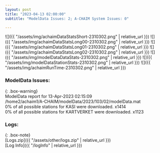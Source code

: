 ```yaml
---
layout: post
title: "2023-04-13 02:00:00"
subtitle: "ModelData Issues: 2; A-CHAIM System Issues: 0"

---
```


![]({{ "/assets/img/achaimDataStatsShort-2310302.png" | relative_url }})
![]({{ "/assets/img/achaimDataStatsLong00-2310302.png" | relative_url }})
![]({{ "/assets/img/achaimDataStatsLong01-2310302.png" | relative_url }})
![]({{ "/assets/img/achaimDataStatsLong02-2310302.png" | relative_url }})
![]({{ "/assets/img/modelDataDataStats-2310302.png" | relative_url }})
![]({{ "/assets/img/modelDataStationStats-2310302.png" | relative_url }})
![]({{ "/assets/img/achaimRunTime-2310302.png" | relative_url }})


### ModelData Issues:  
  
{: .box-warning}  
 ModelData report for 13-Apr-2023 02:15:09   
 /home2/achaim1/A-CHAIM/modelData/2023/103/02/modelData.mat   
 0% of all possible stations for KASI were downloaded. x1414   
 0% of all possible stations for KARTVERKET were downloaded. x1123   
  


### Logs:  
  
{: .box-note}  
[Logs.zip]({{ "/assets/other/logs.zip" | relative_url }})  
[Log Info]({{ "/logInfo" | relative_url }})  
